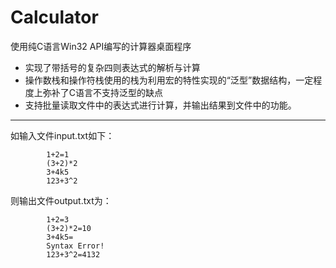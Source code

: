 Calculator
===
使用纯C语言Win32 API编写的计算器桌面程序
 - 实现了带括号的复杂四则表达式的解析与计算
 - 操作数栈和操作符栈使用的栈为利用宏的特性实现的“泛型”数据结构，一定程度上弥补了C语言不支持泛型的缺点
 - 支持批量读取文件中的表达式进行计算，并输出结果到文件中的功能。

----
 如输入文件input.txt如下：
````
		1+2=1
		(3+2)*2
		3+4k5
		123+3^2
````
 则输出文件output.txt为：
````
		1+2=3
		(3+2)*2=10
		3+4k5=
		Syntax Error!
		123+3^2=4132
````